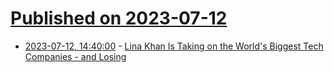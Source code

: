 # [Published on 2023-07-12](index.md)

* [2023-07-12, 14:40:00](https://news.slashdot.org/story/23/07/12/1159243/lina-khan-is-taking-on-the-worlds-biggest-tech-companies---and-losing?utm_source=rss1.0mainlinkanon&utm_medium=feed) - [Lina Khan Is Taking on the World's Biggest Tech Companies - and Losing](https://news.slashdot.org/story/23/07/12/1159243/lina-khan-is-taking-on-the-worlds-biggest-tech-companies---and-losing?utm_source=rss1.0mainlinkanon&utm_medium=feed)
